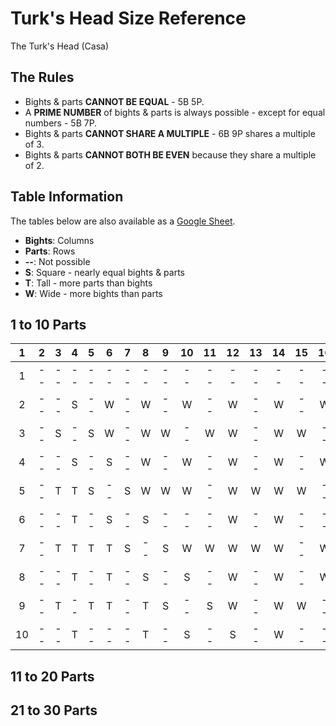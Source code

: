 # Turk's Head Size Reference 

The Turk's Head (Casa)

## The Rules

* Bights & parts **CANNOT BE EQUAL** - 5B 5P. 
* A **PRIME NUMBER** of bights & parts is always possible - except for equal numbers - 5B 7P.
* Bights & parts **CANNOT SHARE A MULTIPLE** - 6B 9P shares a multiple of 3.
* Bights & parts **CANNOT BOTH BE EVEN** because they share a multiple of 2. 

## Table Information

The tables below are also available as a [Google Sheet](https://docs.google.com/spreadsheets/d/1facctkRGSX8NwOn2dyuawW2CVVifzkHcB-lbSzKBREk/edit?usp=sharing).

* **Bights**: Columns
* **Parts**: Rows
* **--**: Not possible
* **S**: Square - nearly equal bights & parts
* **T**: Tall - more parts than bights
* **W**: Wide - more bights than parts

## 1 to 10 Parts

| **1** | **2** | **3** | **4** | **5** | **6** | **7** | **8** | **9** | **10** | **11** | **12** | **13** | **14** | **15** | **16** | **17** | **18** | **19** | **20** |
|:-----:|:-----:|:-----:|:-----:|:-----:|:-----:|:-----:|:-----:|:-----:|:------:|:------:|:------:|:------:|:------:|:------:|:------:|:------:|:------:|:------:|:------:|
| 1     | --    | --    | --    | --    | --    | --    | --    | --    | --     | --     | --     | --     | --     | --     | --     | --     | --     | --     | --     | -- |
| 2     | --    | --    | S     | --    | W     | --    | W     | --    | W      | --     | W      | --     | W      | --     | W      | --     | W      | --     | W      | -- |
| 3     | --    | S     | --    | S     | W     | --    | W     | W     | --     | W      | W      | --     | W      | W      | --     | W      | W      | --     | W      | W  |
| 4     | --    | --    | S     | --    | S     | --    | W     | --    | W      | --     | W      | --     | W      | --     | W      | --     | W      | --     | W      | -- |
| 5     | --    | T     | T     | S     | --    | S     | W     | W     | W      | --     | W      | W      | W      | W      | --     | W      | W      | W      | W      | -- |
| 6     | --    | --    | T     | --    | S     | --    | S     | --    | --     | --     | W      | --     | W      | --     | --     | --     | W      | --     | W      | -- |
| 7     | --    | T     | T     | T     | T     | S     | --    | S     | W      | W      | W      | W      | W      | --     | W      | W      | W      | W      | W      | W  |
| 8     | --    | --    | T     | --    | T     | --    | S     | --    | S      | --     | W      | --     | W      | --     | W      | --     | W      | --     | W      | -- |
| 9     | --    | T     | --    | T     | T     | --    | T     | S     | --     | S      | W      | --     | W      | W      | --     | W      | W      | --     | W      | W  |
| 10    | --    | --    | T     | --    | --    | --    | T     | --    | S      | --     | S      | --     | W      | --     | --     | --     | W      | --     | W      | -- |


## 11 to 20 Parts



## 21 to 30 Parts





